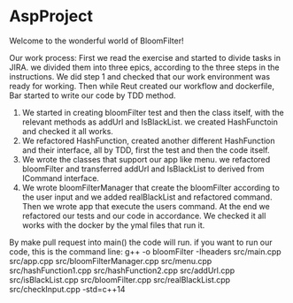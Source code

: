 # AspProject

Welcome to the wonderful world of BloomFilter!

Our work process:
First we read the exercise and started to divide tasks in JIRA. we divided them into three epics, according to the three steps in the instructions.
We did step 1 and checked that our work environment was ready for working.
Then while Reut created our workflow and dockerfile, Bar started to write our code by TDD method.
1. We started in creating bloomFilter test and then the class itself, with the relevant methods as addUrl and IsBlackList. we created HashFunctoin and checked it all works.
2. We refactored HashFunction, created another different HashFunction and their interface, all by TDD, first the test and then the code itself.
3. We wrote the classes that support our app like menu. we refactored bloomFilter and transferred addUrl and IsBlackList to derived from ICommand interface.
4. We wrote bloomFilterManager that create the bloomFilter according to the user input and we added realBlackList and refactored command. Then we wrote app that execute the users command.
At the end we refactored our tests and our code in accordance. We checked it all works with the docker by the ymal files that run it.

By make pull request into main() the code will run.
if you want to run our code,
this is the command line:
 g++ -o bloomFilter -Iheaders src/main.cpp src/app.cpp src/bloomFilterManager.cpp src/menu.cpp src/hashFunction1.cpp src/hashFunction2.cpp src/addUrl.cpp src/isBlackList.cpp src/bloomFilter.cpp src/realBlackList.cpp src/checkInput.cpp -std=c++14
 
